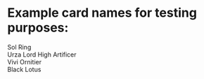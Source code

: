 # Example card names for testing purposes:  
Sol Ring  
Urza Lord High Artificer  
Vivi Ornitier  
Black Lotus  